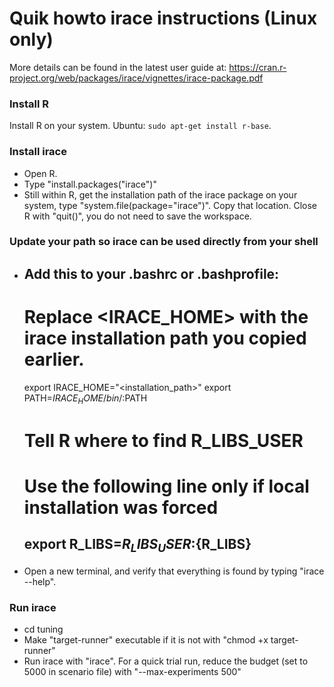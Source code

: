 # Quik howto irace instructions (Linux only)
More details can be found in the latest user guide at: https://cran.r-project.org/web/packages/irace/vignettes/irace-package.pdf



### Install R
Install R on your system. Ubuntu: `sudo apt-get install r-base`.


### Install irace
* Open R.
* Type "install.packages("irace")"
* Still within R, get the installation path of the irace package on your system, type "system.file(package="irace")". Copy that location. Close R with "quit()", you do not need to save the workspace.


### Update your path so irace can be used directly from your shell
* Add this to your .bashrc or .bashprofile:
  -------------------------
  # Replace <IRACE_HOME> with the irace installation path you copied earlier.
  export IRACE_HOME="<installation_path>"
  export PATH=${IRACE_HOME}/bin/:$PATH

  # Tell R where to find R_LIBS_USER
  # Use the following line only if local installation was forced
  export R_LIBS=${R_LIBS_USER}:${R_LIBS}
  ------------------------
* Open a new terminal, and verify that everything is found by typing "irace --help".


### Run irace
* cd tuning
* Make "target-runner" executable if it is not with "chmod +x target-runner"
* Run irace with "irace".
For a quick trial run, reduce the budget (set to 5000 in scenario file) with "--max-experiments 500"
